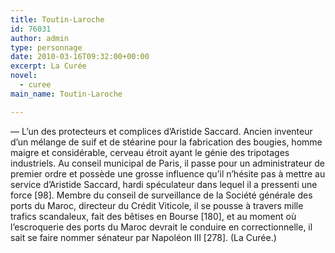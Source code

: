 ```yaml
---
title: Toutin-Laroche
id: 76031
author: admin
type: personnage
date: 2010-03-16T09:32:00+00:00
excerpt: La Curée
novel:
  - curee
main_name: Toutin-Laroche

---
```

— L&rsquo;un des protecteurs et complices d&rsquo;Aristide Saccard. Ancien inventeur d&rsquo;un mélange de suif et de stéarine pour la fabrication des bougies, homme maigre et considérable, cerveau étroit ayant le génie des tripotages industriels. Au conseil municipal de Paris, il passe pour un administrateur de premier ordre et possède une grosse influence qu&rsquo;il n&rsquo;hésite pas à mettre au service d&rsquo;Aristide Saccard, hardi spéculateur dans lequel il a pressenti une force [98]. Membre du conseil de surveillance de la Société générale des ports du Maroc, directeur du Crédit Viticole, il se pousse à travers mille trafics scandaleux, fait des bêtises en Bourse [180], et au moment où l&rsquo;escroquerie des ports du Maroc devrait le conduire en correctionnelle, il sait se faire nommer sénateur par Napoléon III [278]. (La Curée.)